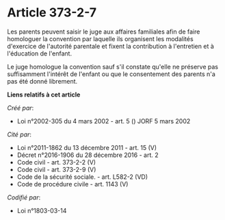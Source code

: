 # Article 373-2-7

Les parents peuvent saisir le juge aux affaires familiales afin de faire homologuer la convention par laquelle ils organisent
les modalités d'exercice de l'autorité parentale et fixent la contribution à l'entretien et à l'éducation de l'enfant.

Le juge homologue la convention sauf s'il constate qu'elle ne préserve pas suffisamment l'intérêt de l'enfant ou que le
consentement des parents n'a pas été donné librement.

**Liens relatifs à cet article**

_Créé par_:

  - Loi n°2002-305 du 4 mars 2002 - art. 5 () JORF 5 mars 2002

_Cité par_:

  - Loi n°2011-1862 du 13 décembre 2011 - art. 15 (V)
  - Décret n°2016-1906 du 28 décembre 2016 - art. 2
  - Code civil - art. 373-2-2 (V)
  - Code civil - art. 373-2-9 (V)
  - Code de la sécurité sociale. - art. L582-2 (VD)
  - Code de procédure civile - art. 1143 (V)

_Codifié par_:

  - Loi n°1803-03-14
